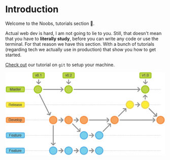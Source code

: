 # Introduction

Welcome to the Noobs, tutorials section :page_with_curl:.

Actual web dev is hard, I am not going to lie to you. Still, that doesn't mean that you have to **literally study**, before you can write any code or use the terminal. For that reason we have this section. With a bunch of tutorials (regarding tech we actually use in production) that show you how to get started.

[Check out](git.md) our tutorial on `git` to setup your machine.

![Git Branches](branches.png)
